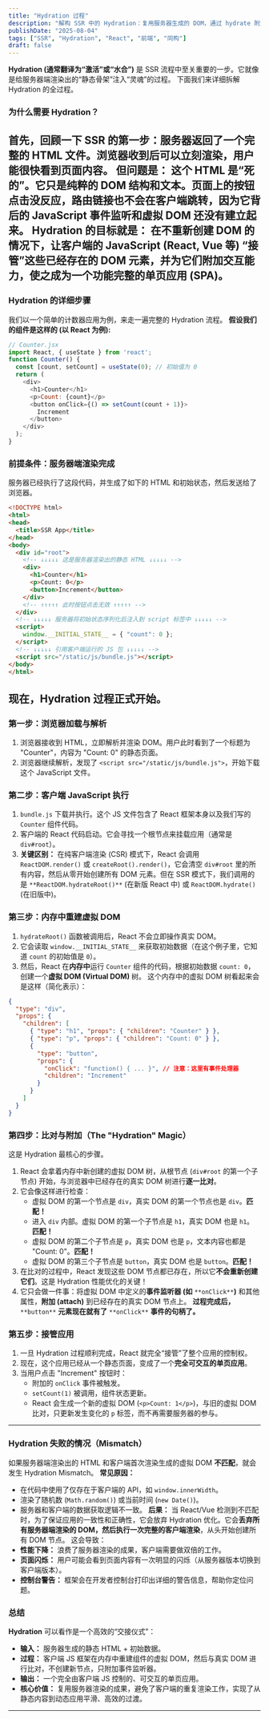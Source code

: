 ```yaml
---
title: "Hydration 过程"
description: "解构 SSR 中的 Hydration：复用服务器生成的 DOM，通过 hydrate 附加事件与状态以接管应用，并说明不匹配（mismatch）的成因与影响。"
publishDate: "2025-08-04"
tags: ["SSR", "Hydration", "React", "前端", "同构"]
draft: false
---
```

**Hydration (通常翻译为“激活”或“水合”)** 是 SSR 流程中至关重要的一步。它就像是给服务器端渲染出的“静态骨架”注入“灵魂”的过程。
下面我们来详细拆解 Hydration 的全过程。
### 为什么需要 Hydration？
首先，回顾一下 SSR 的第一步：服务器返回了一个完整的 HTML 文件。浏览器收到后可以立刻渲染，用户能很快看到页面内容。
**但问题是：** 这个 HTML 是“死的”。它只是纯粹的 DOM 结构和文本。页面上的按钮点击没反应，路由链接也不会在客户端跳转，因为它背后的 JavaScript 事件监听和虚拟 DOM 还没有建立起来。
**Hydration 的目标就是：** 在不重新创建 DOM 的情况下，让客户端的 JavaScript (React, Vue 等) “接管”这些已经存在的 DOM 元素，并为它们附加交互能力，使之成为一个功能完整的单页应用 (SPA)。
---
### Hydration 的详细步骤
我们以一个简单的计数器应用为例，来走一遍完整的 Hydration 流程。
**假设我们的组件是这样的 (以 React 为例):**
```JavaScript
// Counter.jsx
import React, { useState } from 'react';
function Counter() {
  const [count, setCount] = useState(0); // 初始值为 0
  return (
    <div>
      <h1>Counter</h1>
      <p>Count: {count}</p>
      <button onClick={() => setCount(count + 1)}>
        Increment
      </button>
    </div>
  );
}
```
### **前提条件：服务器端渲染完成**
服务器已经执行了这段代码，并生成了如下的 HTML 和初始状态，然后发送给了浏览器。
```HTML
<!DOCTYPE html>
<html>
<head>
  <title>SSR App</title>
</head>
<body>
  <div id="root">
    <!-- ↓↓↓↓↓ 这是服务器渲染出的静态 HTML ↓↓↓↓↓ -->
    <div>
      <h1>Counter</h1>
      <p>Count: 0</p>
      <button>Increment</button>
    </div>
    <!-- ↑↑↑↑↑ 此时按钮点击无效 ↑↑↑↑↑ -->
  </div>
  <!-- ↓↓↓↓↓ 服务器将初始状态序列化后注入到 script 标签中 ↓↓↓↓↓ -->
  <script>
    window.__INITIAL_STATE__ = { "count": 0 };
  </script>
  <!-- ↓↓↓↓↓ 引用客户端运行的 JS 包 ↓↓↓↓↓ -->
  <script src="/static/js/bundle.js"></script>
</body>
</html>
```
现在，Hydration 过程正式开始。
---
### **第一步：浏览器加载与解析**
1. 浏览器接收到 HTML，立即解析并渲染 DOM。用户此时看到了一个标题为 "Counter"，内容为 "Count: 0" 的静态页面。
2. 浏览器继续解析，发现了 `<script src="/static/js/bundle.js">`，开始下载这个 JavaScript 文件。
### **第二步：客户端 JavaScript 执行**
1. `bundle.js` 下载并执行。这个 JS 文件包含了 React 框架本身以及我们写的 `Counter` 组件代码。
2. 客户端的 React 代码启动。它会寻找一个根节点来挂载应用（通常是 `div#root`）。
3. **关键区别：** 在纯客户端渲染 (CSR) 模式下，React 会调用 `ReactDOM.render()` 或 `createRoot().render()`，它会清空 `div#root` 里的所有内容，然后从零开始创建所有 DOM 元素。但在 SSR 模式下，我们调用的是 `**ReactDOM.hydrateRoot()**` (在新版 React 中) 或 `ReactDOM.hydrate()` (在旧版中)。
### **第三步：内存中重建虚拟 DOM**
1. `hydrateRoot()` 函数被调用后，React 不会立即操作真实 DOM。
2. 它会读取 `window.__INITIAL_STATE__` 来获取初始数据（在这个例子里，它知道 `count` 的初始值是 `0`）。
3. 然后，React 在**内存中**运行 `Counter` 组件的代码，根据初始数据 `count: 0`，创建一个**虚拟 DOM (Virtual DOM)** 树。
这个内存中的虚拟 DOM 树看起来会是这样（简化表示）：
```JSON
{
  "type": "div",
  "props": {
    "children": [
      { "type": "h1", "props": { "children": "Counter" } },
      { "type": "p", "props": { "children": "Count: 0" } },
      {
        "type": "button",
        "props": {
          "onClick": "function() { ... }", // 注意：这里有事件处理器
          "children": "Increment"
        }
      }
    ]
  }
}
```
### **第四步：比对与附加（The "Hydration" Magic）**
这是 Hydration 最核心的步骤。
1. React 会拿着内存中新创建的虚拟 DOM 树，从根节点 (`div#root` 的第一个子节点) 开始，与浏览器中已经存在的真实 DOM 树进行**逐一比对**。
2. 它会像这样进行检查：
    - 虚拟 DOM 的第一个节点是 `div`，真实 DOM 的第一个节点也是 `div`。**匹配！**
    - 进入 `div` 内部。虚拟 DOM 的第一个子节点是 `h1`，真实 DOM 也是 `h1`。**匹配！**
    - 虚拟 DOM 的第二个子节点是 `p`，真实 DOM 也是 `p`，文本内容也都是 "Count: 0"。**匹配！**
    - 虚拟 DOM 的第三个子节点是 `button`，真实 DOM 也是 `button`。**匹配！**
3. 在比对的过程中，React 发现这些 DOM 节点都已存在，所以它**不会重新创建它们**。这是 Hydration 性能优化的关键！
4. 它只会做一件事：将虚拟 DOM 中定义的**事件监听器 (如** `**onClick**`**)** 和其他属性，**附加 (attach)** 到已经存在的真实 DOM 节点上。
**过程完成后，**`**button**` **元素现在就有了** `**onClick**` **事件的句柄了。**
### **第五步：接管应用**
1. 一旦 Hydration 过程顺利完成，React 就完全“接管”了整个应用的控制权。
2. 现在，这个应用已经从一个静态页面，变成了一个**完全可交互的单页应用**。
3. 当用户点击 "Increment" 按钮时：
    - 附加的 `onClick` 事件被触发。
    - `setCount(1)` 被调用，组件状态更新。
    - React 会生成一个新的虚拟 DOM (`<p>Count: 1</p>`)，与旧的虚拟 DOM 比对，只更新发生变化的 `p` 标签，而不再需要服务器的参与。
---
### Hydration 失败的情况（Mismatch）
如果服务器端渲染出的 HTML 和客户端首次渲染生成的虚拟 DOM **不匹配**，就会发生 Hydration Mismatch。
**常见原因：**
- 在代码中使用了仅存在于客户端的 API，如 `window.innerWidth`。
- 渲染了随机数 (`Math.random()`) 或当前时间 (`new Date()`)。
- 服务器和客户端的数据获取逻辑不一致。
**后果：**
当 React/Vue 检测到不匹配时，为了保证应用的一致性和正确性，它会放弃 Hydration 优化。它会**丢弃所有服务器端渲染的 DOM，然后执行一次完整的客户端渲染**，从头开始创建所有 DOM 节点。
这会导致：
- **性能下降：** 浪费了服务器渲染的成果，客户端需要做双倍的工作。
- **页面闪烁：** 用户可能会看到页面内容有一次明显的闪烁（从服务器版本切换到客户端版本）。
- **控制台警告：** 框架会在开发者控制台打印出详细的警告信息，帮助你定位问题。
### 总结
**Hydration** 可以看作是一个高效的“交接仪式”：
- **输入：** 服务器生成的静态 HTML + 初始数据。
- **过程：** 客户端 JS 框架在内存中重建组件的虚拟 DOM，然后与真实 DOM 进行比对，不创建新节点，只附加事件监听器。
- **输出：** 一个完全由客户端 JS 控制的、可交互的单页应用。
- **核心价值：** 复用服务器渲染的成果，避免了客户端的重复渲染工作，实现了从静态内容到动态应用平滑、高效的过渡。
---
